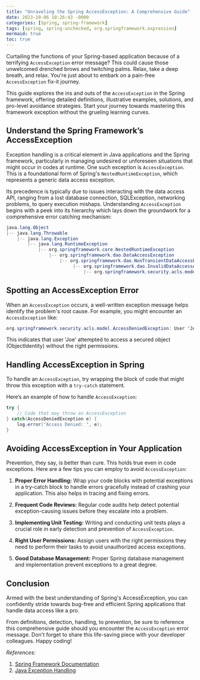 ```yaml
---
title: "Unraveling the Spring AccessException: A Comprehensive Guide"
date: 2023-10-06 10:26:43 -0000
categories: [Spring, spring-framework]
tags: [spring, spring-unchecked, org.springframework.expression]
mermaid: true
toc: true
---
```



Curtailing the functions of your Spring-based application because of a terrifying `AccessException` error message? This could cause those unwelcomed drenched brows and twitching palms. Relax, take a deep breath, and relax. You're just about to embark on a pain-free `AccessException` fix-it journey.

This guide explores the ins and outs of the `AccessException` in the Spring framework, offering detailed definitions, illustrative examples, solutions, and pro-level avoidance strategies. Start your journey towards mastering this framework exception without the grueling learning curves.

## Understand the Spring Framework’s AccessException

Exception handling is a critical element in Java applications and the Spring framework, particularly in managing undesired or unforeseen situations that might occur in codes at runtime. One such exception is `AccessException`. This is a foundational form of Spring's `NestedRuntimeException`, which represents a generic data access exception.

Its precedence is typically due to issues interacting with the data access API, ranging from a lost database connection, SQLException, networking problems, to query execution mishaps. Understanding `AccessException` begins with a peek into its hierarchy which lays down the groundwork for a comprehensive error catching mechanism:

```java
java.lang.Object
|-- java.lang.Throwable
    |-- java.lang.Exception
        |-- java.lang.RuntimeException
            |-- org.springframework.core.NestedRuntimeException
                |-- org.springframework.dao.DataAccessException
                    |-- org.springframework.dao.NonTransientDataAccessException
                         |-- org.springframework.dao.InvalidDataAccessApiUsageException
                             |-- org.springframework.security.acls.model.AccessDeniedException
```

## Spotting an AccessException Error

When an `AccessException` occurs, a well-written exception message helps identify the problem's root cause. For example, you might encounter an `AccessException` like:

```java
org.springframework.security.acls.model.AccessDeniedException: User 'Joe' does not have permission to access 'ObjectIdentity'
```

This indicates that user 'Joe' attempted to access a secured object (ObjectIdentity) without the right permissions.

## Handling AccessException in Spring

To handle an `AccessException`, try wrapping the block of code that might throw this exception with a `try-catch` statement.

Here’s an example of how to handle `AccessException`:

```java
try {
    // Code that may throw an AccessException
} catch(AccessDeniedException e) {
    log.error("Access Denied: ", e);
}
```

## Avoiding AccessException in Your Application

Prevention, they say, is better than cure. This holds true even in code exceptions. Here are a few tips you can employ to avoid `AccessException`:

1. **Proper Error Handling:** Wrap your code blocks with potential exceptions in a try-catch block to handle errors gracefully instead of crashing your application. This also helps in tracing and fixing errors.

2. **Frequent Code Reviews:** Regular code audits help detect potential exception-causing issues before they escalate into a problem.

3. **Implementing Unit Testing:** Writing and conducting unit tests plays a crucial role in early detection and prevention of `AccessException`.

4. **Right User Permissions:** Assign users with the right permissions they need to perform their tasks to avoid unauthorized access exceptions.

5. **Good Database Management:** Proper Spring database management and implementation prevent exceptions to a great degree.

## Conclusion

Armed with the best understanding of Spring's AccessException, you can confidently stride towards bug-free and efficient Spring applications that handle data access like a pro.

From definitions, detection, handling, to prevention, be sure to reference this comprehensive guide should you encounter the `AccessException` error message. Don't forget to share this life-saving piece with your developer colleagues. Happy coding!

_References:_
1. [Spring Framework Documentation](https://docs.spring.io/spring-framework/docs/current/spring-framework-reference/)
2. [Java Exception Handling](https://docs.oracle.com/javase/tutorial/essential/exceptions/)
